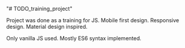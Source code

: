 "# TODO_training_project" 

Project was done as a training for JS.
Mobile first design.
Responsive design.
Material design inspired.

Only vanilla JS used. Mostly ES6 syntax implemented.